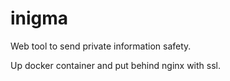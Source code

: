 # inigma

Web tool to send private information safety.

Up docker container and put behind nginx with ssl.
